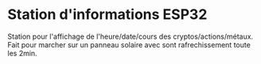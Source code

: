 # Station d'informations ESP32
Station pour l'affichage de l'heure/date/cours des cryptos/actions/métaux.
Fait pour marcher sur un panneau solaire avec sont rafrechissement toute les 2min.
